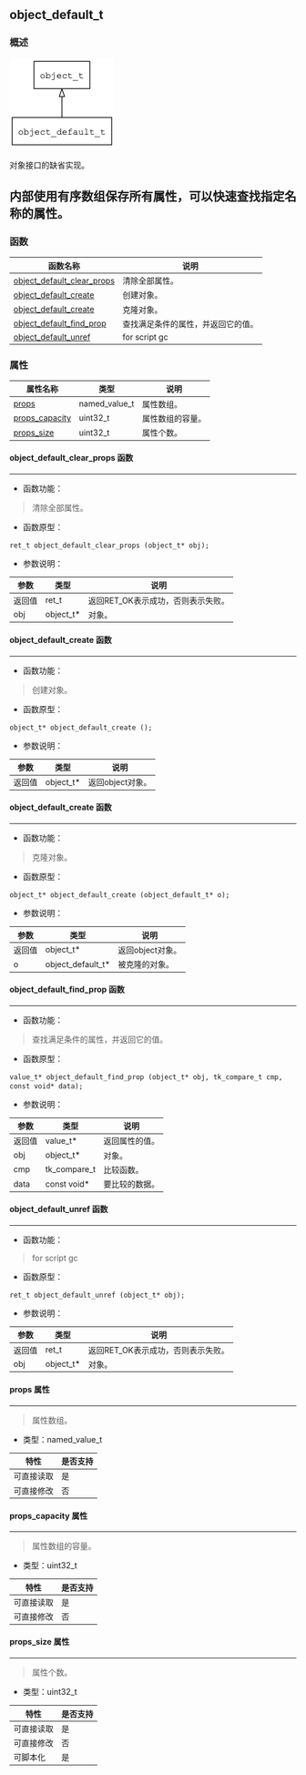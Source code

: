 ## object\_default\_t
### 概述
![image](images/object_default_t_0.png)

对象接口的缺省实现。

内部使用有序数组保存所有属性，可以快速查找指定名称的属性。
----------------------------------
### 函数
<p id="object_default_t_methods">

| 函数名称 | 说明 | 
| -------- | ------------ | 
| <a href="#object_default_t_object_default_clear_props">object\_default\_clear\_props</a> | 清除全部属性。 |
| <a href="#object_default_t_object_default_create">object\_default\_create</a> | 创建对象。 |
| <a href="#object_default_t_object_default_create">object\_default\_create</a> | 克隆对象。 |
| <a href="#object_default_t_object_default_find_prop">object\_default\_find\_prop</a> | 查找满足条件的属性，并返回它的值。 |
| <a href="#object_default_t_object_default_unref">object\_default\_unref</a> | for script gc |
### 属性
<p id="object_default_t_properties">

| 属性名称 | 类型 | 说明 | 
| -------- | ----- | ------------ | 
| <a href="#object_default_t_props">props</a> | named\_value\_t | 属性数组。 |
| <a href="#object_default_t_props_capacity">props\_capacity</a> | uint32\_t | 属性数组的容量。 |
| <a href="#object_default_t_props_size">props\_size</a> | uint32\_t | 属性个数。 |
#### object\_default\_clear\_props 函数
-----------------------

* 函数功能：

> <p id="object_default_t_object_default_clear_props">清除全部属性。

* 函数原型：

```
ret_t object_default_clear_props (object_t* obj);
```

* 参数说明：

| 参数 | 类型 | 说明 |
| -------- | ----- | --------- |
| 返回值 | ret\_t | 返回RET\_OK表示成功，否则表示失败。 |
| obj | object\_t* | 对象。 |
#### object\_default\_create 函数
-----------------------

* 函数功能：

> <p id="object_default_t_object_default_create">创建对象。

* 函数原型：

```
object_t* object_default_create ();
```

* 参数说明：

| 参数 | 类型 | 说明 |
| -------- | ----- | --------- |
| 返回值 | object\_t* | 返回object对象。 |
#### object\_default\_create 函数
-----------------------

* 函数功能：

> <p id="object_default_t_object_default_create">克隆对象。

* 函数原型：

```
object_t* object_default_create (object_default_t* o);
```

* 参数说明：

| 参数 | 类型 | 说明 |
| -------- | ----- | --------- |
| 返回值 | object\_t* | 返回object对象。 |
| o | object\_default\_t* | 被克隆的对象。 |
#### object\_default\_find\_prop 函数
-----------------------

* 函数功能：

> <p id="object_default_t_object_default_find_prop">查找满足条件的属性，并返回它的值。

* 函数原型：

```
value_t* object_default_find_prop (object_t* obj, tk_compare_t cmp, const void* data);
```

* 参数说明：

| 参数 | 类型 | 说明 |
| -------- | ----- | --------- |
| 返回值 | value\_t* | 返回属性的值。 |
| obj | object\_t* | 对象。 |
| cmp | tk\_compare\_t | 比较函数。 |
| data | const void* | 要比较的数据。 |
#### object\_default\_unref 函数
-----------------------

* 函数功能：

> <p id="object_default_t_object_default_unref">for script gc

* 函数原型：

```
ret_t object_default_unref (object_t* obj);
```

* 参数说明：

| 参数 | 类型 | 说明 |
| -------- | ----- | --------- |
| 返回值 | ret\_t | 返回RET\_OK表示成功，否则表示失败。 |
| obj | object\_t* | 对象。 |
#### props 属性
-----------------------
> <p id="object_default_t_props">属性数组。

* 类型：named\_value\_t

| 特性 | 是否支持 |
| -------- | ----- |
| 可直接读取 | 是 |
| 可直接修改 | 否 |
#### props\_capacity 属性
-----------------------
> <p id="object_default_t_props_capacity">属性数组的容量。

* 类型：uint32\_t

| 特性 | 是否支持 |
| -------- | ----- |
| 可直接读取 | 是 |
| 可直接修改 | 否 |
#### props\_size 属性
-----------------------
> <p id="object_default_t_props_size">属性个数。

* 类型：uint32\_t

| 特性 | 是否支持 |
| -------- | ----- |
| 可直接读取 | 是 |
| 可直接修改 | 否 |
| 可脚本化   | 是 |
